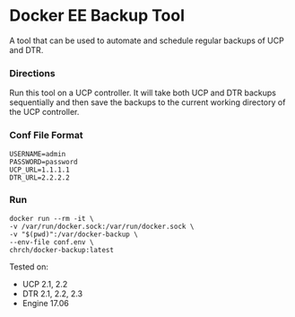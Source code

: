 # Docker EE Backup Tool
A tool that can be used to automate and schedule regular backups of UCP and DTR.

### Directions
Run this tool on a UCP controller. It will take both UCP and DTR backups sequentially and then save the backups to the current working directory of the UCP controller.

### Conf File Format
```
USERNAME=admin	
PASSWORD=password
UCP_URL=1.1.1.1
DTR_URL=2.2.2.2
```

### Run
```
docker run --rm -it \
-v /var/run/docker.sock:/var/run/docker.sock \
-v "$(pwd)":/var/docker-backup \
--env-file conf.env \
chrch/docker-backup:latest
```

Tested on:
- UCP 2.1, 2.2
- DTR 2.1, 2.2, 2.3
- Engine 17.06